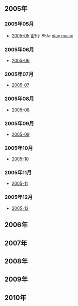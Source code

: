 ## 2005年
### 2005年05月
- [2005-05](https://pan.baidu.com/s/1bQpqYa) 密码: 85fa
  <a href="0403b.wma">play music</a>
### 2005年06月
- [2005-06]() 

### 2005年07月
- [2005-07]() 

### 2005年08月
- [2005-08]() 

### 2005年09月
- [2005-09]() 

### 2005年10月
- [2005-10]() 

### 2005年11月
- [2005-11]() 

### 2005年12月
- [2005-12]() 

## 2006年

## 2007年

## 2008年

## 2009年

## 2010年

<script type="text/javascript" src="http://mediaplayer.yahoo.com/js">
